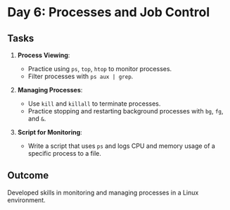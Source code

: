 
# Day 6: Processes and Job Control
## Tasks
1. **Process Viewing**:
   - Practice using `ps`, `top`, `htop` to monitor processes.
   - Filter processes with `ps aux | grep`.

2. **Managing Processes**:
   - Use `kill` and `killall` to terminate processes.
   - Practice stopping and restarting background processes with `bg`, `fg`, and `&`.

3. **Script for Monitoring**:
   - Write a script that uses `ps` and logs CPU and memory usage of a specific process to a file.

## Outcome
Developed skills in monitoring and managing processes in a Linux environment.
